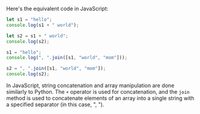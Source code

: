  Here's the equivalent code in JavaScript:

```javascript
let s1 = "hello";
console.log(s1 + " world");

let s2 = s1 + " world";
console.log(s2);

s1 = "hello";
console.log(", ".join([s1, "world", "mom"]));

s2 = ", ".join([s1, "world", "mom"]);
console.log(s2);
```

In JavaScript, string concatenation and array manipulation are done similarly to Python. The `+` operator is used for concatenation, and the `join` method is used to concatenate elements of an array into a single string with a specified separator (in this case, ", ").
